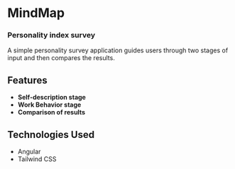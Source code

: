 # MindMap
### Personality index survey

A simple personality survey application guides users through two stages of input and then compares the results.

## Features

- **Self-description stage** 
- **Work Behavior stage**
- **Comparison of results**

## Technologies Used

- Angular
- Tailwind CSS
